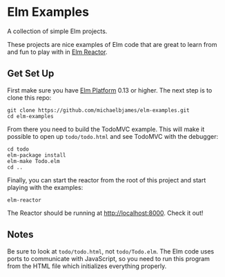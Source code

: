 # Elm Examples

A collection of simple Elm projects.

These projects are nice examples of Elm code that are great to learn from and
fun to play with in [Elm Reactor][reactor].

[reactor]: https://github.com/elm-lang/elm-reactor

## Get Set Up

First make sure you have [Elm Platform][platform] 0.13 or higher. The next
step is to clone this repo:

[platform]: https://github.com/elm-lang/elm-platform/

```shell
git clone https://github.com/michaelbjames/elm-examples.git
cd elm-examples
```

From there you need to build the TodoMVC example. This will make it possible
to open up `todo/todo.html` and see TodoMVC with the debugger:

```shell
cd todo
elm-package install
elm-make Todo.elm
cd ..
```

Finally, you can start the reactor from the root of this project and start
playing with the examples:

```shell
elm-reactor
```

The Reactor should be running at [http://localhost:8000][localhost]. Check it
out!

[localhost]: http://localhost:8000

## Notes

Be sure to look at `todo/todo.html`, not `todo/Todo.elm`. The Elm code uses
ports to communicate with JavaScript, so you need to run this program from the
HTML file which initializes everything properly.
